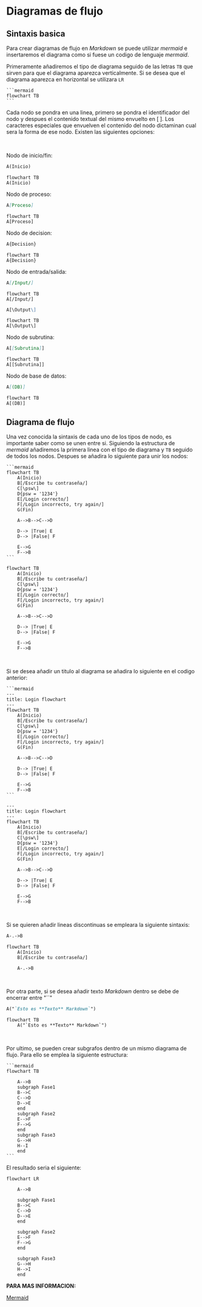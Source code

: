 # Diagramas de flujo

## Sintaxis basica

Para crear diagramas de flujo en *Markdown* se puede utilizar *mermaid* e insertaremos el diagrama como si fuese un codigo de lenguaje *mermaid*.

Primeramente añadiremos el tipo de diagrama seguido de las letras `TB` que sirven para que el diagrama aparezca verticalmente. Si se desea que el diagrama aparezca en horizontal se utilizara `LR`


    ```mermaid
    flowchart TB
    ```       


Cada nodo se pondra en una linea, primero se pondra el identificador del nodo y despues el contenido textual del mismo envuelto en [ ]. Los caracteres especiales que envuelven el contenido del nodo dictaminan cual sera la forma de ese nodo. Existen las siguientes opciones:

<br>

Nodo de inicio/fin:

```markdown
A(Inicio)
```

```mermaid
flowchart TB
A(Inicio)
```      

Nodo de proceso:

```markdown
A[Proceso]
```

```mermaid
flowchart TB
A[Proceso]
```  

Nodo de decision:

```markdown
A{Decision}
```

```mermaid
flowchart TB
A{Decision}
```  

Nodo de entrada/salida:

```markdown
A[/Input/]
```

```mermaid
flowchart TB
A[/Input/]
```  

```markdown
A[\Output\]
```

```mermaid
flowchart TB
A[\Output\]
```  

Nodo de subrutina:

```markdown
A[[Subrutina]]
```

```mermaid
flowchart TB
A[[Subrutina]]
```  

Nodo de base de datos:

```markdown
A[(DB)]
```

```mermaid
flowchart TB
A[(DB)]
```  

## Diagrama de flujo

Una vez conocida la sintaxis de cada uno de los tipos de nodo, es importante saber como se unen entre si. Siguiendo la estructura de *mermaid* añadiremos la primera linea con el tipo de diagrama y `TB` seguido de todos los nodos. Despues se añadira lo siguiente para unir los nodos:


    ```mermaid
    flowchart TB
        A(Inicio)
        B[/Escribe tu contraseña/]
        C[\psw\]
        D{psw = '1234'}
        E[/Login correcto/]
        F[/Login incorrecto, try again/]
        G(Fin)

        A-->B-->C-->D

        D--> |True| E
        D--> |False| F

        E-->G
        F-->B
    ```


```mermaid
flowchart TB
    A(Inicio)
    B[/Escribe tu contraseña/]
    C[\psw\]
    D{psw = '1234'}
    E[/Login correcto/]
    F[/Login incorrecto, try again/]
    G(Fin)

    A-->B-->C-->D

    D--> |True| E
    D--> |False| F

    E-->G
    F-->B
```

<br>

Si se desea añadir un titulo al diagrama se añadira lo siguiente en el codigo anterior:


    ```mermaid
    ---
    title: Login flowchart
    ---
    flowchart TB
        A(Inicio)
        B[/Escribe tu contraseña/]
        C[\psw\]
        D{psw = '1234'}
        E[/Login correcto/]
        F[/Login incorrecto, try again/]
        G(Fin)

        A-->B-->C-->D

        D--> |True| E
        D--> |False| F

        E-->G
        F-->B
    ```


```mermaid
---
title: Login flowchart
---
flowchart TB
    A(Inicio)
    B[/Escribe tu contraseña/]
    C[\psw\]
    D{psw = '1234'}
    E[/Login correcto/]
    F[/Login incorrecto, try again/]
    G(Fin)

    A-->B-->C-->D

    D--> |True| E
    D--> |False| F

    E-->G
    F-->B
```

<br>

Si se quieren añadir lineas discontinuas se empleara la siguiente sintaxis:


```markdown
A-.->B
```

```mermaid
flowchart TB
    A(Inicio)
    B[/Escribe tu contraseña/]

    A-.->B
```


<br>

Por otra parte, si se desea añadir texto *Markdown* dentro se debe de encerrar entre "``"

```markdown
A("`Esto es **Texto** Markdown`")
```

```mermaid
flowchart TB
    A("`Esto es **Texto** Markdown`")
```

<br>

Por ultimo, se pueden crear subgrafos dentro de un mismo diagrama de flujo. Para ello se emplea la siguiente estructura:


    ```mermaid
    flowchart TB
        
        A-->B
        subgraph Fase1
        B-->C
        C-->D
        D-->E
        end
        subgraph Fase2
        E-->F
        F-->G
        end
        subgraph Fase3
        G-->H
        H--I
        end
    ```

El resultado seria el siguiente:

```mermaid
flowchart LR
    
    A-->B

    subgraph Fase1
    B-->C
    C-->D
    D-->E
    end

    subgraph Fase2
    E-->F
    F-->G
    end

    subgraph Fase3
    G-->H
    H-->I
    end

```

**PARA MAS INFORMACION:**

[Mermaid](https://mermaid.js.org/syntax/flowchart.html)














